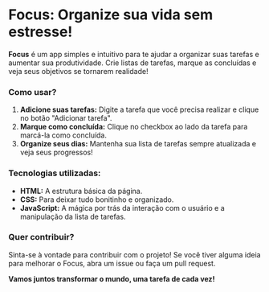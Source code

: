 # Focus: Organize sua vida sem estresse! 

**Focus** é um app simples e intuitivo para te ajudar a organizar suas tarefas e aumentar sua produtividade. Crie listas de tarefas, marque as concluídas e veja seus objetivos se tornarem realidade! 

### Como usar?
1. **Adicione suas tarefas:** Digite a tarefa que você precisa realizar e clique no botão "Adicionar tarefa".
2. **Marque como concluída:** Clique no checkbox ao lado da tarefa para marcá-la como concluída. 
3. **Organize seus dias:** Mantenha sua lista de tarefas sempre atualizada e veja seus progressos!

### Tecnologias utilizadas:
* **HTML:** A estrutura básica da página.
* **CSS:** Para deixar tudo bonitinho e organizado.
* **JavaScript:** A mágica por trás da interação com o usuário e a manipulação da lista de tarefas.

### Quer contribuir?
Sinta-se à vontade para contribuir com o projeto! Se você tiver alguma ideia para melhorar o Focus, abra um issue ou faça um pull request. 

**Vamos juntos transformar o mundo, uma tarefa de cada vez!** 
